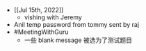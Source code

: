 - [[Jul 15th, 2022]]
	- vishing with Jeremy
- Anil temp password from tommy sent by raj
- #MeetingWithGuru
	- 一些 blank message 被选为了测试题目